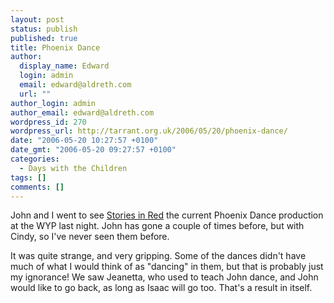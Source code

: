 ```yaml
---
layout: post
status: publish
published: true
title: Phoenix Dance
author:
  display_name: Edward
  login: admin
  email: edward@aldreth.com
  url: ""
author_login: admin
author_email: edward@aldreth.com
wordpress_id: 270
wordpress_url: http://tarrant.org.uk/2006/05/20/phoenix-dance/
date: "2006-05-20 10:27:57 +0100"
date_gmt: "2006-05-20 09:27:57 +0100"
categories:
  - Days with the Children
tags: []
comments: []
---
```


John and I went to see [Stories in Red][1] the current Phoenix Dance
production at the WYP last night. John has gone a couple of times
before, but with Cindy, so I\'ve never seen them before.

It was quite strange, and very gripping. Some of the dances didn\'t have
much of what I would think of as \"dancing\" in them, but that is
probably just my ignorance! We saw Jeanetta, who used to teach John
dance, and John would like to go back, as long as Isaac will go too.
That\'s a result in itself.



[1]: https://www.phoenixdancetheatre.co.uk/pages/02f.html
